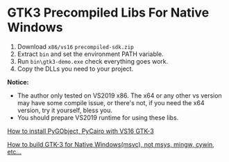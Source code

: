 GTK3 Precompiled Libs For Native Windows
=============================

1. Download `x86/vs16` `precompiled-sdk.zip`
2. Extract `bin` and set the environment PATH variable.
3. Run `bin\gtk3-demo.exe` check everything goes work.
4. Copy the DLLs you need to your project.

**Notice:**

* The author only tested on VS2019 x86. The x64 or any other vs version may have some compile issue, or there's not, if you need the x64 version, try it yourself, bless you. 
* You should prepare VS2019 runtime for using these libs.

  

[How to install PyGObject, PyCairo with VS16 GTK-3](how_to_install_pygobject_pycairo.md)

[How to build GTK-3 for Native Windows(msvc), not msys, mingw, cywin, etc...](how_to_build_vs16_gtk3_libs.md)

